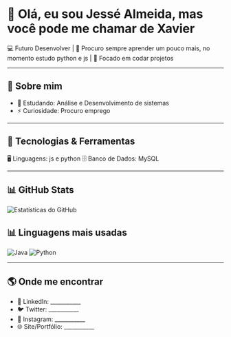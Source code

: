 # 👋 Olá, eu sou Jessé Almeida, mas você pode me chamar de Xavier

💻 Futuro Desenvolver | 🚀 Procuro sempre aprender um pouco mais, no momento estudo python e js | 🎯 Focado em codar projetos

---

## 🌟 Sobre mim
- 🌱 Estudando: Análise e Desenvolvimento de sistemas
- ⚡ Curiosidade: Procuro emprego

---

## 🚀 Tecnologias & Ferramentas
🖥️ Linguagens: js e python
🗄️ Banco de Dados: MySQL

---

## 📊 GitHub Stats
![Estatísticas do GitHub](https://github-readme-stats.vercel.app/api?username=XavierDev99&show_icons=true&theme=tokyonight)

## 📊 Linguagens mais usadas
![Java](https://img.shields.io/badge/Java-ED8B00?style=for-the-badge&logo=openjdk&logoColor=white)
![Python](https://img.shields.io/badge/Python-3776AB?style=for-the-badge&logo=python&logoColor=white)

---

## 🌎 Onde me encontrar
- 💼 LinkedIn: ___________
- 🐦 Twitter: ___________
- 📸 Instagram: ___________
- 🌐 Site/Portfólio: ___________
